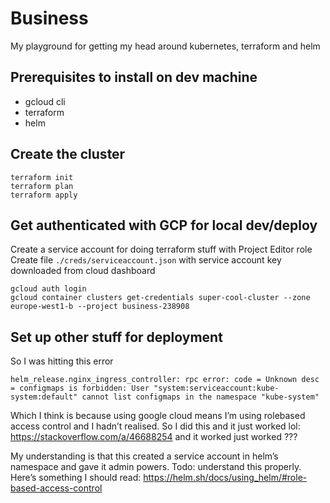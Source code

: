 # Business

My playground for getting my head around kubernetes, terraform and helm

## Prerequisites to install on dev machine

- gcloud cli
- terraform
- helm

## Create the cluster

```
terraform init
terraform plan
terraform apply
```

## Get authenticated with GCP for local dev/deploy

Create a service account for doing terraform stuff with Project Editor role
Create file `./creds/serviceaccount.json` with service account key downloaded from cloud dashboard

```
gcloud auth login
gcloud container clusters get-credentials super-cool-cluster --zone europe-west1-b --project business-238908
```

## Set up other stuff for deployment

So I was hitting this error

```
helm_release.nginx_ingress_controller: rpc error: code = Unknown desc = configmaps is forbidden: User "system:serviceaccount:kube-system:default" cannot list configmaps in the namespace "kube-system"
```

Which I think is because using google cloud means I’m using rolebased access control and I hadn’t realised. So I did this and it just worked lol: https://stackoverflow.com/a/46688254 and it worked just worked ???

My understanding is that this created a service account in helm’s namespace and gave it admin powers. Todo: understand this properly. Here’s something I should read: https://helm.sh/docs/using_helm/#role-based-access-control
